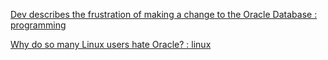 
[Dev describes the frustration of making a change to the Oracle Database : programming](https://old.reddit.com/r/programming/comments/16ufgmk/dev_describes_the_frustration_of_making_a_change/)

[Why do so many Linux users hate Oracle? : linux](https://old.reddit.com/r/linux/comments/pnqbpc/why_do_so_many_linux_users_hate_oracle)
